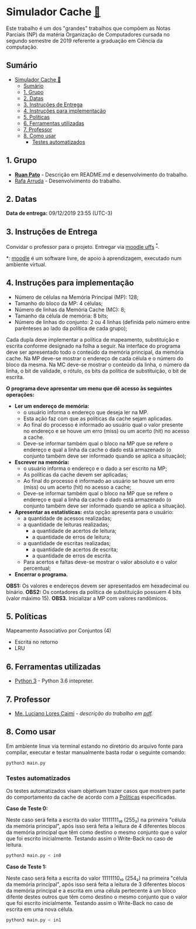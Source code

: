# Simulador Cache [:link:](https://github.com/ruanpato/gex612/tree/master/simulador_cache) #

Este trabalho é um dos "grandes" trabalhos que compõem as Notas Parciais (NP) da matéria Organização de Computadores cursada no segundo semestre de 2019 referente a graduação em Ciência da computação.

## Sumário ##

- [Simulador Cache :link:](#simulador-cache-link)
  - [Sumário](#sum%c3%a1rio)
  - [1. Grupo](#1-grupo)
  - [2. Datas](#2-datas)
  - [3. Instruções de Entrega](#3-instru%c3%a7%c3%b5es-de-entrega)
  - [4. Instruções para implementação](#4-instru%c3%a7%c3%b5es-para-implementa%c3%a7%c3%a3o)
  - [5. Políticas](#5-pol%c3%adticas)
  - [6. Ferramentas utilizadas](#6-ferramentas-utilizadas)
  - [7. Professor](#7-professor)
  - [8. Como usar](#8-como-usar)
    - [Testes automatizados](#testes-automatizados)

## 1. Grupo ##

- **[Ruan Pato](https://github.com/ruanpato)** - Descrição em README.md e desenvolvimento do trabalho.
- [Rafa Arruda](https://github.com/mazarafa) - Desenvolvimento do trabalho.

## 2. Datas ##

**Data de entrega:** 09/12/2019 23:55 (UTC-3)

## 3. Instruções de Entrega ##

Convidar o professor para o projeto.
Entregar via [moodle uffs](https://moodle-academico.uffs.edu.br) <sup>[*](#moodle-footnote)</sup>.

<a name="moodle-footnote">*</a>: [moodle](https://moodle.org/) é um software livre, de apoio à aprendizagem, executado num ambiente virtual.

## 4. Instruções para implementação ##

- Número de células na Memória Principal (MP): 128;
- Tamanho do bloco da MP: 4 células;
- Número de linhas da Memória Cache (MC): 8;
- Tamanho da célula de memória: 8 bits;
- Número de linhas do conjunto: 2 ou 4 linhas (definida pelo número entre parênteses ao lado da política de cada grupo);

Cada dupla deve implementar a política de mapeamento, substituição e escrita conforme designado na folha a seguir.
Na interface do programa deve ser apresentado todo o conteúdo da memória principal, da memória cache.
Na MP deve-se mostrar o endereço de cada célula e o número do bloco da mesma.
Na MC deve-se mostrar o conteúdo da linha, o número da linha, o bit de validade, o rótulo, os bits da política de substituição, o bit de escrita.

**O programa deve apresentar um menu que dê acesso às seguintes operações:**

- **Ler um endereço de memória:**
  - o usuário informa o endereço que deseja ler na MP.
  - Esta ação faz com que as políticas da cache sejam aplicadas.
  - Ao final do processo é informado ao usuário qual o valor presente no endereço e se houve um erro (miss) ou um acerto (hit) no acesso a cache.
  - Deve-se informar também qual o bloco na MP que se refere o endereço e qual a linha da cache o dado está armazenado (o conjunto também deve ser informado quando se aplica a situação);
- **Escrever na memória:**
  - o usuário informa o endereço e o dado a ser escrito na MP;
  - As políticas da cache devem ser aplicadas;
  - Ao final do processo é informado ao usuário se houve um erro (miss) ou um acerto (hit) no acesso a cache;
  - Deve-se informar também qual o bloco na MP que se refere o endereço e qual a linha da cache o dado está armazenado (o conjunto também deve ser informado quando se aplica a situação).
- **Apresentar as estatísticas:** esta opção apresenta para o usuário:
  - a quantidade de acessos realizadas;
  - a quantidade de leituras realizadas;
    - a quantidade de acertos de leitura;
    - a quantidade de erros de leitura;
  - a quantidade de escritas realizadas;
    - a quantidade de acertos de escrita;
    - a quantidade de erros de escrita.
  - Para acertos e faltas deve-se mostrar o valor absoluto e o valor percentual;
- **Encerrar o programa.**

**OBS1:** Os valores e endereços devem ser apresentados em hexadecimal ou binário.
**OBS2:** Os contadores da política de substituição possuem 4 bits (valor máximo 15).
**OBS3.** Inicializar a MP com valores randômicos.

## 5. Políticas ##

Mapeamento Associativo por Conjuntos (4)

- Escrita no retorno
- LRU

## 6. Ferramentas utilizadas ##

- [Python 3](https://www.python.org) - Python 3.6 intepreter.

## 7. Professor ##

- [Me. Luciano Lores Caimi](https://github.com/lcaimi) - *descrição do trabalho em [pdf](https://github.com/ruanpato/gex612/tree/master/simulador_cache/Trabalho_Mapeamento_MP-Cache.pdf).*

## 8. Como usar ##

Em ambiente linux via terminal estando no diretório do arquivo fonte para compilar, executar e testar manualmente basta rodar o seguinte comando:

```bash
python3 main.py
```

### Testes automatizados ###

Os testes automatizados visam objetivam trazer casos que mostrem parte do comportamento da cache de acordo com a [Políticas](#5-pol%c3%adticas) especificadas.

**Caso de Teste 0:**

Neste caso será feita a escrita do valor 11111111₁₀ (255₂) na primeira "célula da memória principal", após isso será feita a leitura de 4 diferentes blocos da memória principal que têm como destino o mesmo conjunto que o valor que foi escrito inicialmente. Testando assim o Write-Back no caso de leitura.

```bash
python3 main.py < in0
```

**Caso de Teste 1:**

Neste caso será feita a escrita do valor 11111110₁₀ (254₂) na primeira "célula da memória principal", após isso será feita a leitura de 3 diferentes blocos da memória principal e a escrita em uma célula pertecente à um bloco difente destes outros que têm como destino o mesmo conjunto que o valor que foi escrito inicialmente. Testando assim o Write-Back no caso de escrita em uma nova célula.

```bash
python3 main.py < in1
```
